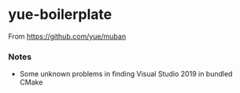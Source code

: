 yue-boilerplate
===============
From https://github.com/yue/muban

### Notes
- Some unknown problems in finding Visual Studio 2019 in bundled CMake
